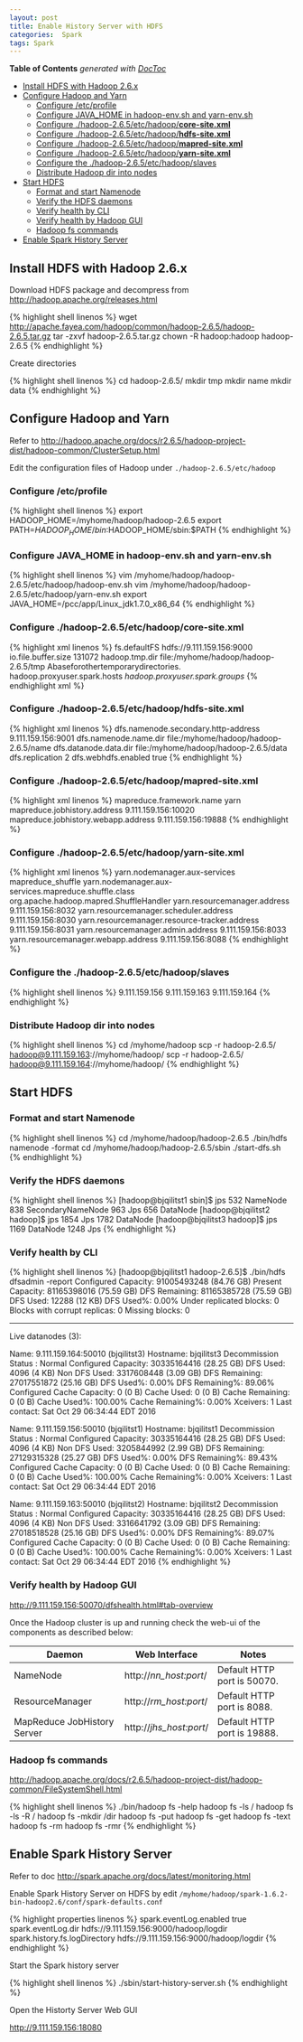 ```yaml
---
layout: post
title: Enable History Server with HDFS
categories:  Spark
tags: Spark
---
```


<!-- START doctoc generated TOC please keep comment here to allow auto update -->
<!-- DON'T EDIT THIS SECTION, INSTEAD RE-RUN doctoc TO UPDATE -->
**Table of Contents**  *generated with [DocToc](https://github.com/thlorenz/doctoc)*

- [Install HDFS with Hadoop 2.6.x](#install-hdfs-with-hadoop-26x)
- [Configure Hadoop and Yarn](#configure-hadoop-and-yarn)
  - [Configure /etc/profile](#configure-etcprofile)
  - [Configure JAVA_HOME in hadoop-env.sh and yarn-env.sh](#configure-java_home-in-hadoop-envsh-and-yarn-envsh)
  - [Configure ./hadoop-2.6.5/etc/hadoop/**core-site.xml**](#configure-hadoop-265etchadoopcore-sitexml)
  - [Configure ./hadoop-2.6.5/etc/hadoop/**hdfs-site.xml**](#configure-hadoop-265etchadoophdfs-sitexml)
  - [Configure ./hadoop-2.6.5/etc/hadoop/**mapred-site.xml**](#configure-hadoop-265etchadoopmapred-sitexml)
  - [Configure ./hadoop-2.6.5/etc/hadoop/**yarn-site.xml**](#configure-hadoop-265etchadoopyarn-sitexml)
  - [Configure the ./hadoop-2.6.5/etc/hadoop/slaves](#configure-the-hadoop-265etchadoopslaves)
  - [Distribute Hadoop dir into nodes](#distribute-hadoop-dir-into-nodes)
- [Start HDFS](#start-hdfs)
  - [Format and start Namenode](#format-and-start-namenode)
  - [Verify the HDFS daemons](#verify-the-hdfs-daemons)
  - [Verify health by CLI](#verify-health-by-cli)
  - [Verify health by Hadoop GUI](#verify-health-by-hadoop-gui)
  - [Hadoop fs commands](#hadoop-fs-commands)
- [Enable Spark History Server](#enable-spark-history-server)

<!-- END doctoc generated TOC please keep comment here to allow auto update -->

## Install HDFS with Hadoop 2.6.x

Download HDFS package and decompress from http://hadoop.apache.org/releases.html

{% highlight shell linenos %}
wget http://apache.fayea.com/hadoop/common/hadoop-2.6.5/hadoop-2.6.5.tar.gz
tar -zxvf hadoop-2.6.5.tar.gz
chown -R hadoop:hadoop hadoop-2.6.5
{% endhighlight %}

Create directories

{% highlight shell linenos %}
cd hadoop-2.6.5/
mkdir tmp
mkdir name
mkdir data
{% endhighlight %}

## Configure Hadoop and Yarn
Refer to http://hadoop.apache.org/docs/r2.6.5/hadoop-project-dist/hadoop-common/ClusterSetup.html

Edit the configuration files of Hadoop under `./hadoop-2.6.5/etc/hadoop`

### Configure /etc/profile

{% highlight shell linenos %}
export HADOOP_HOME=/myhome/hadoop/hadoop-2.6.5
export PATH=$HADOOP_HOME/bin:$HADOOP_HOME/sbin:$PATH
{% endhighlight %}

### Configure JAVA_HOME in hadoop-env.sh and yarn-env.sh

{% highlight shell linenos %}
vim /myhome/hadoop/hadoop-2.6.5/etc/hadoop/hadoop-env.sh
vim /myhome/hadoop/hadoop-2.6.5/etc/hadoop/yarn-env.sh
export JAVA_HOME=/pcc/app/Linux_jdk1.7.0_x86_64
{% endhighlight %}

### Configure ./hadoop-2.6.5/etc/hadoop/**core-site.xml**

{% highlight xml linenos %}
<configuration>
  <property>
    <name>fs.defaultFS</name>
    <value>hdfs://9.111.159.156:9000</value>
  </property>
  <property>
    <name>io.file.buffer.size</name>
    <value>131072</value>
  </property>
  <property>
    <name>hadoop.tmp.dir</name>
    <value>file:/myhome/hadoop/hadoop-2.6.5/tmp</value>
    <description>Abaseforothertemporarydirectories.</description>
  </property>
    <property>
    <name>hadoop.proxyuser.spark.hosts</name>
  <value>*</value>
  </property>
  <property>
    <name>hadoop.proxyuser.spark.groups</name>
    <value>*</value>
  </property>
</configuration>
{% endhighlight xml %}

### Configure ./hadoop-2.6.5/etc/hadoop/**hdfs-site.xml**

{% highlight xml linenos %}
<configuration>
  <property>
    <name>dfs.namenode.secondary.http-address</name>
    <value>9.111.159.156:9001</value>
  </property>
  <property>
    <name>dfs.namenode.name.dir</name>
    <value>file:/myhome/hadoop/hadoop-2.6.5/name</value>
  </property>
  <property>
    <name>dfs.datanode.data.dir</name>
    <value>file:/myhome/hadoop/hadoop-2.6.5/data</value>
  </property>
  <property>
    <name>dfs.replication</name>
    <value>2</value>
  </property>
  <property>
    <name>dfs.webhdfs.enabled</name>
    <value>true</value>
  </property>
</configuration>
{% endhighlight %}

### Configure ./hadoop-2.6.5/etc/hadoop/**mapred-site.xml**

{% highlight xml linenos %}
<configuration>
  <property>
    <name>mapreduce.framework.name</name>
    <value>yarn</value>
  </property>
  <property>
    <name>mapreduce.jobhistory.address</name>
    <value>9.111.159.156:10020</value>
  </property>
  <property>
    <name>mapreduce.jobhistory.webapp.address</name>
    <value>9.111.159.156:19888</value>
  </property>
</configuration>
{% endhighlight %}

### Configure ./hadoop-2.6.5/etc/hadoop/**yarn-site.xml**

{% highlight xml linenos %}
<configuration>
  <property>
    <name>yarn.nodemanager.aux-services</name>
    <value>mapreduce_shuffle</value>
  </property>
  <property>
    <name>yarn.nodemanager.aux-services.mapreduce.shuffle.class</name>
    <value>org.apache.hadoop.mapred.ShuffleHandler</value>
  </property>
  <property>
    <name>yarn.resourcemanager.address</name>
    <value>9.111.159.156:8032</value>
  </property>
  <property>
    <name>yarn.resourcemanager.scheduler.address</name>
    <value>9.111.159.156:8030</value>
  </property>
  <property>
    <name>yarn.resourcemanager.resource-tracker.address</name>
    <value>9.111.159.156:8031</value>
  </property>
  <property>
    <name>yarn.resourcemanager.admin.address</name>
    <value>9.111.159.156:8033</value>
  </property>
  <property>
    <name>yarn.resourcemanager.webapp.address</name>
    <value>9.111.159.156:8088</value>
  </property>
</configuration>
{% endhighlight %}

### Configure the ./hadoop-2.6.5/etc/hadoop/slaves

{% highlight shell linenos %}
9.111.159.156
9.111.159.163
9.111.159.164
{% endhighlight %}

### Distribute Hadoop dir into nodes

{% highlight shell linenos %}
cd /myhome/hadoop
scp -r hadoop-2.6.5/ hadoop@9.111.159.163://myhome/hadoop/
scp -r hadoop-2.6.5/ hadoop@9.111.159.164://myhome/hadoop/
{% endhighlight %}

## Start HDFS

### Format and start Namenode

{% highlight shell linenos %}
cd /myhome/hadoop/hadoop-2.6.5
./bin/hdfs namenode -format
cd /myhome/hadoop/hadoop-2.6.5/sbin
./start-dfs.sh
{% endhighlight %}

### Verify the HDFS daemons

{% highlight shell linenos %}
[hadoop@bjqilitst1 sbin]$ jps
532 NameNode
838 SecondaryNameNode
963 Jps
656 DataNode
[hadoop@bjqilitst2 hadoop]$ jps
1854 Jps
1782 DataNode
[hadoop@bjqilitst3 hadoop]$ jps
1169 DataNode
1248 Jps
{% endhighlight %}

### Verify health by CLI
{% highlight shell linenos %}
[hadoop@bjqilitst1 hadoop-2.6.5]$  ./bin/hdfs dfsadmin -report
Configured Capacity: 91005493248 (84.76 GB)
Present Capacity: 81165398016 (75.59 GB)
DFS Remaining: 81165385728 (75.59 GB)
DFS Used: 12288 (12 KB)
DFS Used%: 0.00%
Under replicated blocks: 0
Blocks with corrupt replicas: 0
Missing blocks: 0

-------------------------------------------------
Live datanodes (3):

Name: 9.111.159.164:50010 (bjqilitst3)
Hostname: bjqilitst3
Decommission Status : Normal
Configured Capacity: 30335164416 (28.25 GB)
DFS Used: 4096 (4 KB)
Non DFS Used: 3317608448 (3.09 GB)
DFS Remaining: 27017551872 (25.16 GB)
DFS Used%: 0.00%
DFS Remaining%: 89.06%
Configured Cache Capacity: 0 (0 B)
Cache Used: 0 (0 B)
Cache Remaining: 0 (0 B)
Cache Used%: 100.00%
Cache Remaining%: 0.00%
Xceivers: 1
Last contact: Sat Oct 29 06:34:44 EDT 2016


Name: 9.111.159.156:50010 (bjqilitst1)
Hostname: bjqilitst1
Decommission Status : Normal
Configured Capacity: 30335164416 (28.25 GB)
DFS Used: 4096 (4 KB)
Non DFS Used: 3205844992 (2.99 GB)
DFS Remaining: 27129315328 (25.27 GB)
DFS Used%: 0.00%
DFS Remaining%: 89.43%
Configured Cache Capacity: 0 (0 B)
Cache Used: 0 (0 B)
Cache Remaining: 0 (0 B)
Cache Used%: 100.00%
Cache Remaining%: 0.00%
Xceivers: 1
Last contact: Sat Oct 29 06:34:44 EDT 2016


Name: 9.111.159.163:50010 (bjqilitst2)
Hostname: bjqilitst2
Decommission Status : Normal
Configured Capacity: 30335164416 (28.25 GB)
DFS Used: 4096 (4 KB)
Non DFS Used: 3316641792 (3.09 GB)
DFS Remaining: 27018518528 (25.16 GB)
DFS Used%: 0.00%
DFS Remaining%: 89.07%
Configured Cache Capacity: 0 (0 B)
Cache Used: 0 (0 B)
Cache Remaining: 0 (0 B)
Cache Used%: 100.00%
Cache Remaining%: 0.00%
Xceivers: 1
Last contact: Sat Oct 29 06:34:44 EDT 2016
{% endhighlight %}

### Verify health by Hadoop GUI

http://9.111.159.156:50070/dfshealth.html#tab-overview

Once the Hadoop cluster is up and running check the web-ui of the components as described below:

| Daemon                      | Web Interface           | Notes                       |
| --------------------------- | ----------------------- | --------------------------- |
| NameNode                    | http://*nn_host:port*/  | Default HTTP port is 50070. |
| ResourceManager             | http://*rm_host:port*/  | Default HTTP port is 8088.  |
| MapReduce JobHistory Server | http://*jhs_host:port*/ | Default HTTP port is 19888. |

### Hadoop fs commands

http://hadoop.apache.org/docs/r2.6.5/hadoop-project-dist/hadoop-common/FileSystemShell.html

{% highlight shell linenos %}
./bin/hadoop fs -help
hadoop fs -ls    /
hadoop fs -ls -R   /
hadoop fs -mkdir /dir
hadoop fs -put  <local file path>  <hdfs file path>
hadoop fs -get  <hdfs file path>   <local file path>
hadoop fs -text <HDFS file>
hadoop fs -rm   <HDFS file>
hadoop fs -rmr  <HDFS directory>
{% endhighlight %}

## Enable Spark History Server

Refer to doc http://spark.apache.org/docs/latest/monitoring.html

Enable Spark History Server on HDFS by edit `/myhome/hadoop/spark-1.6.2-bin-hadoop2.6/conf/spark-defaults.conf`

{% highlight properties linenos %}
spark.eventLog.enabled           true
spark.eventLog.dir               hdfs://9.111.159.156:9000/hadoop/logdir
spark.history.fs.logDirectory    hdfs://9.111.159.156:9000/hadoop/logdir
{% endhighlight %}

Start the Spark history server

{% highlight shell linenos %}
./sbin/start-history-server.sh
{% endhighlight %}

Open the Historty Server Web GUI

http://9.111.159.156:18080

